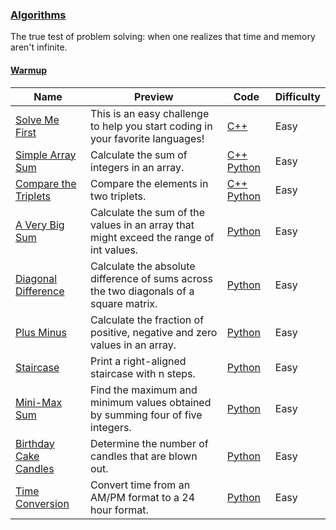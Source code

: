 ### [Algorithms](https://www.hackerrank.com/domains/algorithms)
The true test of problem solving: when one realizes that time and memory aren't infinite.


#### [Warmup](https://www.hackerrank.com/domains/algorithms/warmup)

Name | Preview | Code | Difficulty
---- | ------- | ---- | ----------
[Solve Me First](https://www.hackerrank.com/challenges/solve-me-first)|This is an easy challenge to help you start coding in your favorite languages!|[C++](solve-me-first.cpp)|Easy
[Simple Array Sum](https://www.hackerrank.com/challenges/simple-array-sum)|Calculate the sum of integers in an array.|[C++](simple-array-sum.cpp) [Python](simple-array-sum.py)|Easy
[Compare the Triplets](https://www.hackerrank.com/challenges/compare-the-triplets)|Compare the elements in two triplets.|[C++](compare-the-triplets.cpp) [Python](compare-the-triplets.py)|Easy
[A Very Big Sum](https://www.hackerrank.com/challenges/a-very-big-sum)|Calculate the sum of the values in an array that might exceed the range of int values.|[Python](a-very-big-sum.py)|Easy
[Diagonal Difference](https://www.hackerrank.com/challenges/diagonal-difference)|Calculate the absolute difference of sums across the two diagonals of a square matrix.|[Python](diagonal-difference.py)|Easy
[Plus Minus](https://www.hackerrank.com/challenges/plus-minus)|Calculate the fraction of positive, negative and zero values in an array.|[Python](plus-minus.py)|Easy
[Staircase](https://www.hackerrank.com/challenges/staircase)|Print a right-aligned staircase with n steps.|[Python](staircase.py)|Easy
[Mini-Max Sum](https://www.hackerrank.com/challenges/mini-max-sum)|Find the maximum and minimum values obtained by summing four of five integers.|[Python](mini-max-sum.py)|Easy
[Birthday Cake Candles](https://www.hackerrank.com/challenges/birthday-cake-candles)|Determine the number of candles that are blown out.|[Python](birthday-cake-candles.py)|Easy
[Time Conversion](https://www.hackerrank.com/challenges/time-conversion)|Convert time from an AM/PM format to a 24 hour format.|[Python](time-conversion.py)|Easy

